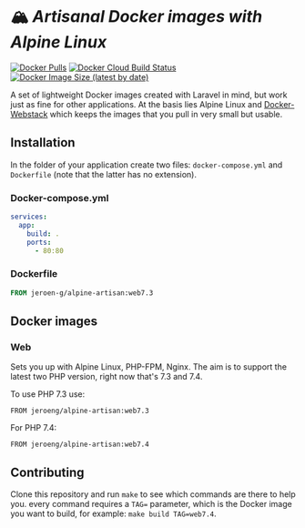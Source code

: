 # 🏔️ *Artisanal Docker images with Alpine Linux*

[![Docker Pulls][ico-pulls]][link-docker-hub]
[![Docker Cloud Build Status][ico-build]][link-docker-hub]
[![Docker Image Size (latest by date)][ico-size]][link-docker-hub]

A set of lightweight Docker images created with Laravel in mind, but work just as fine for other applications.
At the basis lies Alpine Linux and [Docker-Webstack](https://github.com/eXistenZNL/Docker-Webstack) which keeps the images that you pull in very small but usable.

## Installation
In the folder of your application create two files: `docker-compose.yml` and `Dockerfile` (note that the latter has no extension).

### Docker-compose.yml
```yaml
services:
  app:
    build: .
    ports:
      - 80:80
```

### Dockerfile
```Dockerfile
FROM jeroen-g/alpine-artisan:web7.3
```

## Docker images

### Web
Sets you up with Alpine Linux, PHP-FPM, Nginx. The aim is to support the latest two PHP version, right now that's 7.3 and 7.4.

To use PHP 7.3 use:
```
FROM jeroeng/alpine-artisan:web7.3
```

For PHP 7.4:
```
FROM jeroeng/alpine-artisan:web7.4
```

## Contributing
Clone this repository and run `make` to see which commands are there to help you. every command requires a `TAG=` parameter, which is the Docker image you want to build, for example: `make build TAG=web7.4`.

[link-docker-hub]: https://hub.docker.com/r/jeroeng/alpine-artisan
[ico-pulls]: https://img.shields.io/docker/pulls/jeroeng/alpine-artisan?style=flat-square
[ico-build]: https://img.shields.io/docker/cloud/build/jeroeng/alpine-artisan?style=flat-square
[ico-size]: https://img.shields.io/docker/image-size/jeroeng/alpine-artisan?style=flat-square